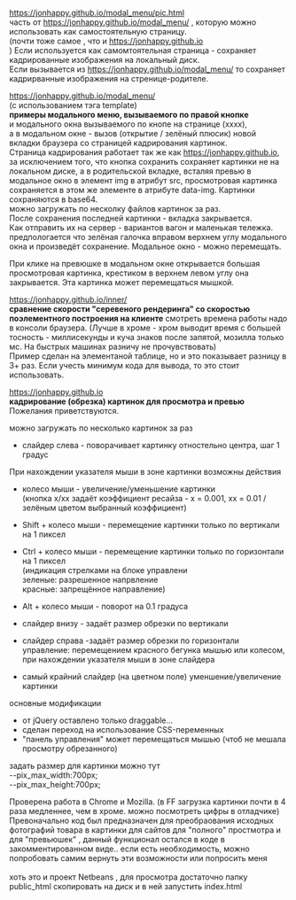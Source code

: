
https://jonhappy.github.io/modal_menu/pic.html<br>
часть от https://jonhappy.github.io/modal_menu/ , которую можно использовать как самостоятельную страницу.<br>
(почти тоже самое , что и https://jonhappy.github.io<br>)
Если используется как самомтоятельная страница - сохраняет кадрированные изображения на локальный диск.<br>
Если вызывается из  https://jonhappy.github.io/modal_menu/ то сохраняет кадрирванные изображения на стренице-родителе.

https://jonhappy.github.io/modal_menu/<br>
(c использованием тэга  template)<br>
<b>примеры модального меню, вызываемого по правой кнопке</b><br>
и модального окна вызываемого по кнопе на странице (xxxx),<br>
а в модальном окне - вызов (открытие / зелёный плюсик) новой вкладки браузера со страницей кадрирования картинок.<br>
Страница кадрирования работает так же как https://jonhappy.github.io, за исключением того, что 
кнопка сохранить сохраняет картинки не на локальном диске, а в родительской вкладке, 
всталяя превью в модальное окно в элемент img в атрибут src, просмотровая картинка сохраняется в этом
же элементе в атрибуте data-img. Картинки сохраняются в base64.<br>
можно загружать по несколку файлов картинок за раз.<br>
После сохранения последней картинки - вкладка закрывается.<br>
Как отправить их на сервер - вариантов вагон и маленькая тележка.<br>
предпологается что зелёная галочка вправом верхнем углу модального окна и произведёт сохранение.
Модальное окно - можно перемещать.<br>

При клике на превюшке в модальном окне открывается большая просмотровая картинка, крестиком в верхнем левом углу она закрывается.
Эта картинка может перемещаться мышкой.

https://jonhappy.github.io/inner/<br>
<b>сравнение скорости "серевеного рендеринга" со скоростью поэлементного построения на клиенте</b>
смотреть времена работы надо в консоли браузера.  (Лучше в хроме - хром выводит время с большей тосность - миллисекунды и куча знаков после запятой, мозилла  только мс. На быстрых машинах разничу не прочувствовать)<br>
Пример сделан на элементаной таблице, но и это показывает разницу в 3+ раз.
Если учесть минимум кода для вывода, то это стоит использовать.

https://jonhappy.github.io<br>
<b>кадрирование (обрезка) картинок для просмотра и превью</b><br>
Пожелания приветствуются.

можно загружать по несколько картинок за раз<br>

- слайдер слева - поворачивает картинку отностельно центра, шаг 1 градус<br>

При нахождении указателя мыши в зоне картинки возможны действия<br>
- колесо мыши - увеличение/уменьшение картинки<br>
 (кнопка x/xx задаёт коэффициент ресайза  - x = 0.001, хх = 0.01 / зелёным цветом выбранный коэффициент)
- Shift + колесо мыши - перемещение картинки только по вертикали на 1 пиксел
- Ctrl + колесо мыши - перемещение картинки только по горизонтали на 1 пиксел<br>
(индикация стрелками на блоке управлени<br>
  зеленые: разрешенное напрвление<br>
  красные: запрещённое направление)
  
 - Alt + колесо мыши - поворот на 0.1 градуса

- слайдер внизу - задаёт размер обрезки по вертикали
- слайдер справа -задаёт размер обрезки по горизонтали<br>
  управление: перемещением красного бегунка мышью или колесом, при нахождении указателя мыши в зоне слайдера
  
- самый крайний слайдер (на цветном поле) уменшение/увеличение картинки

основные модификации
- от jQuery оставлено только draggable...
- сделан переход на использование CSS-переменных
- "панель управления" может перемещаться мышью (чтоб не мешала просмотру обрезанного)

задать размер для картинки можно тут<br>
   --pix_max_width:700px;<br>
   --pix_max_height:700px;<br>

Проверена работа в Chrome и Mozilla.
(в FF загрузка картинки почти в 4 раза медленнее, чем в хроме. можно посмотреть цифры в отладчике)<br>
Превоначально код был предназначен для преобраования исходных фотографий товара в картинки для сайтов
для "полного" простмотра и для "превьюшек" , данный функционал остался в коде в закомментированном виде..
если есть необходимость, можно попробовать самим вернуть эти возможности или попросить меня 
<br><br>
хоть это и проект Netbeans , для просмотра достаточно папку public_html скопировать на диск и в ней запустить index.html
